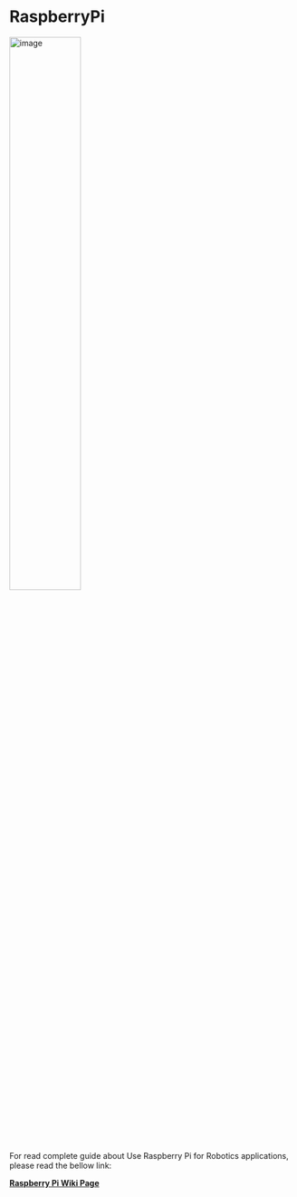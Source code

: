 # RaspberryPi

<img src="https://github.com/GitMasterNikanjam/RaspberryPi_utility/assets/19185155/2ff561f4-1355-4e13-a427-a4cbf649946c" alt="image" width="50%">

For read complete guide about Use Raspberry Pi for Robotics applications, please read the bellow link:  

**[Raspberry Pi Wiki Page](https://github.com/GitMasterNikanjam/RaspberryPi_utility/wiki)**
